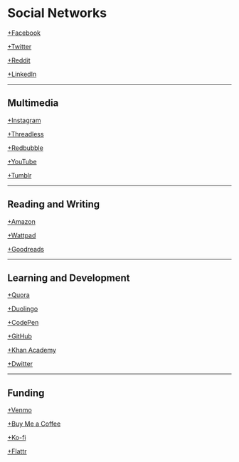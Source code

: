 # Social Networks

[+Facebook](http://www.facebook.com/mrcliffjonesjr)

[+Twitter](http://twitter.com/cliffjonesjr)

[+Reddit](https://www.reddit.com/user/whatisdreampunk)

[+LinkedIn](https://www.linkedin.com/in/cliff-jones-b2567227)

---

## Multimedia

[+Instagram](http://instagram.com/cliffjonesjr)

[+Threadless](https://dreampunk.threadless.com/)

[+Redbubble](https://whatisdreampunk.redbubble.com/)

[+YouTube](https://www.youtube.com/channel/UCu3tev2uZ3Fh5ggVJq5IExA)

[+Tumblr](http://whatisdreampunk.tumblr.com/)

---

## Reading and Writing

[+Amazon](https://www.amazon.com/Cliff-Jones-Jr/e/B08LF1PBFY)

[+Wattpad](http://www.wattpad.com/user/CliffJonesJr)

<!-- [+Medium](https://medium.com/@cliffjonesjr) -->

[+Goodreads](https://www.goodreads.com/cliffjones)

---

## Learning and Development

[+Quora](https://www.quora.com/profile/Cliff-Jones-Jr)

[+Duolingo](https://www.duolingo.com/CliffJonesJr)

<!-- [+Memrise](http://www.memrise.com/user/MrCliffJones) -->

[+CodePen](https://codepen.io/cliffjones)

[+GitHub](https://github.com/cliffjones)

[+Khan Academy](https://www.khanacademy.org/profile/CliffJones)

[+Dwitter](https://www.dwitter.net/u/CliffJonesJr)

---

## Funding

[+Venmo](https://venmo.com/CliffJonesJr)

<!-- [+Patreon](https://www.patreon.com/cliffjonesjr) -->

[+Buy Me a Coffee](https://www.buymeacoffee.com/vI4gqOS)

[+Ko-fi](https://ko-fi.com/cliff)

[+Flattr](https://flattr.com/@CliffJones)
